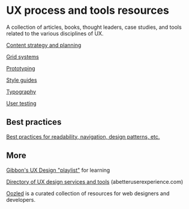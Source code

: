 # UX process and tools resources

A collection of articles, books, thought leaders, case studies, and tools related to the various disciplines of UX.

[Content strategy and planning](content.md)

[Grid systems](grids.md)

[Prototyping](prototyping.md)

[Style guides](style-guides.md)

[Typography](typography.md)

[User testing](user-testing.md)

## Best practices

[Best practices for readability, navigation, design patterns, etc.](best-practices.md)

## More

[Gibbon's UX Design "playlist"](https://gibbon.co/uxdesign/) for learning

[Directory of UX design services and tools](http://abetteruserexperience.com/ux-directory/) (abetteruserexperience.com)

[Oozled](http://oozled.com/) is a curated collection of resources for web designers and developers.
